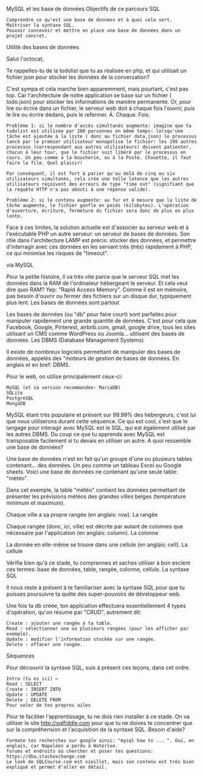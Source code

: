 MySQL et les base de données
Objectifs de ce parcours SQL

    Comprendre ce qu'est une base de données et à quoi cela sert.
    Maîtriser la syntaxe SQL.
    Pouvoir concevoir et mettre en place une base de données dans un projet concret.

Utilité des bases de données

Salut l'octocat,

Te rappelles-tu de la todolist que tu as réalisée en php, et qui utilisait un fichier json pour stocker les données de la conversation?

C'est sympa et cela marche bien apparemment, mais pourtant, c'est pas top. Car l'architecture de notre application se base sur un fichier ( todo.json) pour stocker les informations de manière permanente. Or, pour lire ou écrire dans un fichier, le serveur web doit à chaque fois l'ouvrir, puis le lire ou écrire dedans, puis le refermer. À. Chaque. Fois.

    Problème 1: si le nombre d'accès simultanés augmente: imagine que ta todolist est utilisée par 200 personnes en même temps: lorsqu'une tâche est ajoutée à la liste ( donc au fichier data.json) le processus lancé par le premier utilisateur monopolise le fichier: les 199 autres processus (correspondant aux autres utilisateurs) doivent patienter, chacun à leur tour, que le fichier soit libéré par le processus en cours. Un peu comme à la boucherie, ou à la Poste. Chouette, il faut faire la file. Quel plaisir!

    Par conséquent, il est fort à parier qu'au delà de cinq ou six utilisateurs simultanés, cela crée une telle latence que les autres utilisateurs reçoivent des erreurs de type "time out" (signifiant que la requête HTTP n'a pas abouti à une réponse valide).

    Problème 2: si le contenu augmente: au fur et à mesure que la liste de tâche augmente, le fichier gonfle en poids (kilobytes). L'opération d'ouverture, écriture, fermeture du fichier sera donc de plus en plus lente.

Face à ces limites, la solution actuelle est d'associer au serveur web et à l'exécutable PHP un autre serveur: un serveur de bases de données. Son rôle dans l'architecture LAMP est précis: stocker des données, et permettre d'interragir avec ces données en les servant très (très) rapidement à PHP, ce qui minimise les risques de "timeout".

via MySQL

Pour la petite histoire, il va très vite parce que le serveur SQL met les données dans la RAM de l'ordinateur hébergeant le serveur. Et cela veut dire quoi RAM? Yep: "Rapid Access Memory". Comme il est en mémoire, pas besoin d'ouvrir ou fermer des fichiers sur un disque dur, typiquement plus lent.
Les bases de données sont partout

Les bases de données (ou "db" pour faire court) sont parfaites pour manipuler rapidement une grande quantité de données. C'est pour cela que Facebook, Google, Pinterest, airbnb.com, gmail, google drive, tous les sites utilisant un CMS comme WordPress ou Joomla... utilisent des bases de données.
Les DBMS (Database Management Systems)

Il existe de nombreux logiciels permettant de manipuler des bases de données, appelés des "moteurs de gestion de bases de données. En anglais et en bref: DBMS.

Pour le web, on utilise principalement ceux-ci:

    MySQL (et sa version recommandée: MariaDB)
    SQLite
    PostgreSQL
    MongoDB

MySQL étant très populaire et présent sur 99.99% des hébergeurs, c'est lui que nous utiliserons durant cette séquence. Ce qui est cool, c'est que le langage pour interagir avec MySQL est le SQL, qui est également utilisé par les autres DBMS. Du coup ce que tu apprends avec MySQL est transposable facilement si tu devais en utiliser un autre.
A quoi ressemble une base de données?

Une base de données n'est en fait qu'un groupe d'une ou plusieurs tables contenant... des données. Un peu comme un tableau Excel ou Google sheets. Voici une base de données ne contenant qu'une seule table: "météo".

Dans cet exemple, la table "météo" contient les données permettant de présenter les prévisions météos des grandes villes belges (température minimum et maximum).

Chaque ville a sa propre rangée (en anglais: row).
La rangée

Chaque rangée (donc, ici, ville) est décrite par autant de colonnes que nécessaire par l'application (en anglais: column).
La colonne

La donnée en elle-même se trouve dans une cellule (en anglais: cell).
La cellule

Vérifie bien qu'à ce stade, tu comprennes et saches utiliser à bon escient ces termes: base de données, table, rangée, colonne, cellule.
La syntaxe SQL

Il nous reste à présent à te familiariser avec la syntaxe SQL pour que tu puisses poursuivre ta quête des super-pouvoirs de développeur web.

Une fois ta db créée, ton application effectuera essentiellement 4 types d'opération, qu'on résume par "CRUD", autrement dit:

    Create : ajouter une rangée à ta table.
    Read : sélectionner une ou plusieurs rangées (pour les afficher par exemple).
    Update : modifier l'information stockée sur une rangée.
    Delete : effacer une rangée.

Séquences

Pour découvrir la syntaxe SQL, suis à présent ces leçons, dans cet ordre.

    Intro (tu es ici) ←
    Read : SELECT
    Create : INSERT INTO
    Update : UPDATE
    Delete : DELETE FROM
    Pour voler de tes propres ailes

Pour te faciliter l'apprentissage, tu ne dois rien installer à ce stade. On va utiliser le site http://sqlfiddle.com pour que tu ne doives te concentrer que sur la compréhension et l'acquisition de la syntaxe SQL.
Besoin d'aide?

    Formate tes recherches sur google ainsi: "mysql how to ... ". Oui, en anglais, car Napoléon a perdu à Waterloo.
    forums et endroits où chercher et poser tes questions: https://dba.stackexchange.com
    Le look de SQLCourse.com est vieillot, mais son contenu est très bien expliqué et permet d'aller en détail.

